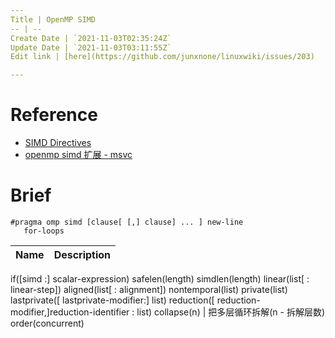 ```yaml
---
Title | OpenMP SIMD
-- | --
Create Date | `2021-11-03T02:35:24Z`
Update Date | `2021-11-03T03:11:55Z`
Edit link | [here](https://github.com/junxnone/linuxwiki/issues/203)

---
```

# Reference
- [SIMD Directives](https://www.openmp.org/spec-html/5.0/openmpsu42.html)
- [openmp simd 扩展 - msvc](https://docs.microsoft.com/zh-cn/cpp/parallel/openmp/openmp-simd?view=msvc-160)


# Brief


```
#pragma omp simd [clause[ [,] clause] ... ] new-line 
   for-loops
```

Name | Description
-- | --
if([simd :] scalar-expression) 
safelen(length) 
simdlen(length) 
linear(list[ : linear-step]) 
aligned(list[ : alignment]) 
nontemporal(list) 
private(list) 
lastprivate([ lastprivate-modifier:] list) 
reduction([ reduction-modifier,]reduction-identifier : list) 
collapse(n) | 把多层循环拆解(n - 拆解层数)
order(concurrent)
